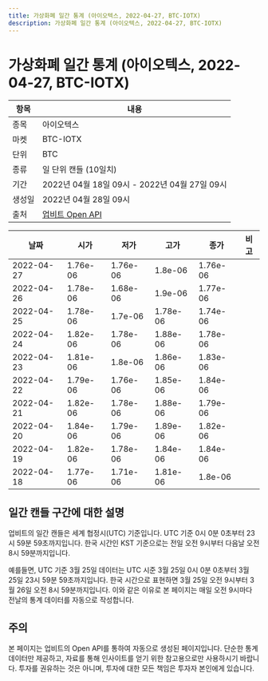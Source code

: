 ```yaml
---
title: 가상화폐 일간 통계 (아이오텍스, 2022-04-27, BTC-IOTX)
description: 가상화폐 일간 통계 (아이오텍스, 2022-04-27, BTC-IOTX)
---
```



가상화폐 일간 통계 (아이오텍스, 2022-04-27, BTC-IOTX)
===

|항목|내용|
|--|--|
|종목|아이오텍스|
|마켓|BTC-IOTX|
|단위|BTC|
|종류|일 단위 캔들 (10일치)|
|기간|2022년 04월 18일 09시 - 2022년 04월 27일 09시|
|생성일|2022년 04월 28일 09시|
|출처|[업비트 Open API](https://docs.upbit.com)|


|날짜|시가|저가|고가|종가|비고|
|--|--|--|--|--|--|
|2022-04-27|1.76e-06|1.76e-06|1.8e-06|1.76e-06|    |
|2022-04-26|1.78e-06|1.68e-06|1.9e-06|1.77e-06|    |
|2022-04-25|1.78e-06|1.7e-06|1.78e-06|1.74e-06|    |
|2022-04-24|1.82e-06|1.78e-06|1.88e-06|1.78e-06|    |
|2022-04-23|1.81e-06|1.8e-06|1.86e-06|1.83e-06|    |
|2022-04-22|1.79e-06|1.76e-06|1.85e-06|1.84e-06|    |
|2022-04-21|1.82e-06|1.78e-06|1.88e-06|1.79e-06|    |
|2022-04-20|1.84e-06|1.79e-06|1.89e-06|1.82e-06|    |
|2022-04-19|1.82e-06|1.78e-06|1.84e-06|1.84e-06|    |
|2022-04-18|1.77e-06|1.71e-06|1.81e-06|1.8e-06|    |


일간 캔들 구간에 대한 설명
---


업비트의 일간 캔들은 세계 협정시(UTC) 기준입니다. 
UTC 기준 0시 0분 0초부터 23시 59분 59초까지입니다. 
한국 시간인 KST 기준으로는 전일 오전 9시부터 다음날 오전 8시 59분까지입니다. 


예를들면, UTC 기준 3월 25일 데이터는 UTC 시준 3월 25일 0시 0분 0초부터 3월 25일 23시 59분 59초까지입니다. 
한국 시간으로 표현하면 3월 25일 오전 9시부터 3월 26일 오전 8시 59분까지입니다. 
이와 같은 이유로 본 페이지는 매일 오전 9시마다 전날의 통계 데이터를 자동으로 작성합니다. 


주의
---


본 페이지는 업비트의 Open API를 통하여 자동으로 생성된 페이지입니다. 
단순한 통계 데이터만 제공하고, 자료를 통해 인사이트를 얻기 위한 참고용으로만 사용하시기 바랍니다. 
투자를 권유하는 것은 아니며, 투자에 대한 모든 책임은 투자자 본인에게 있습니다. 
